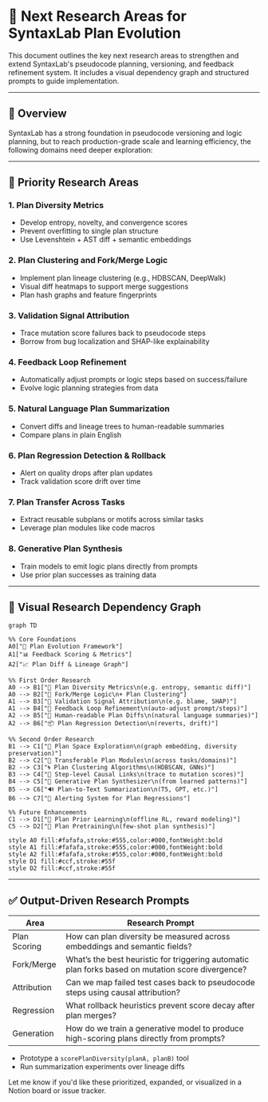 # 📌 Next Research Areas for SyntaxLab Plan Evolution

This document outlines the key next research areas to strengthen and extend SyntaxLab's pseudocode planning, versioning, and feedback refinement system. It includes a visual dependency graph and structured prompts to guide implementation.

---

## 🧠 Overview

SyntaxLab has a strong foundation in pseudocode versioning and logic planning, but to reach production-grade scale and learning efficiency, the following domains need deeper exploration:

---

## 🔬 Priority Research Areas

### 1. Plan Diversity Metrics

* Develop entropy, novelty, and convergence scores
* Prevent overfitting to single plan structure
* Use Levenshtein + AST diff + semantic embeddings

### 2. Plan Clustering and Fork/Merge Logic

* Implement plan lineage clustering (e.g., HDBSCAN, DeepWalk)
* Visual diff heatmaps to support merge suggestions
* Plan hash graphs and feature fingerprints

### 3. Validation Signal Attribution

* Trace mutation score failures back to pseudocode steps
* Borrow from bug localization and SHAP-like explainability

### 4. Feedback Loop Refinement

* Automatically adjust prompts or logic steps based on success/failure
* Evolve logic planning strategies from data

### 5. Natural Language Plan Summarization

* Convert diffs and lineage trees to human-readable summaries
* Compare plans in plain English

### 6. Plan Regression Detection & Rollback

* Alert on quality drops after plan updates
* Track validation score drift over time

### 7. Plan Transfer Across Tasks

* Extract reusable subplans or motifs across similar tasks
* Leverage plan modules like code macros

### 8. Generative Plan Synthesis

* Train models to emit logic plans directly from prompts
* Use prior plan successes as training data

---

## 🧭 Visual Research Dependency Graph

```mermaid
graph TD

%% Core Foundations
A0["🧠 Plan Evolution Framework"]
A1["📊 Feedback Scoring & Metrics"]
A2["📈 Plan Diff & Lineage Graph"]

%% First Order Research
A0 --> B1["📃 Plan Diversity Metrics\n(e.g. entropy, semantic diff)"]
A0 --> B2["🔁 Fork/Merge Logic\n+ Plan Clustering"]
A1 --> B3["🌟 Validation Signal Attribution\n(e.g. blame, SHAP)"]
A1 --> B4["🔂 Feedback Loop Refinement\n(auto-adjust prompt/steps)"]
A2 --> B5["👏 Human-readable Plan Diffs\n(natural language summaries)"]
A2 --> B6["📦 Plan Regression Detection\n(reverts, drift)"]

%% Second Order Research
B1 --> C1["🌌 Plan Space Exploration\n(graph embedding, diversity preservation)"]
B2 --> C2["🧬 Transferable Plan Modules\n(across tasks/domains)"]
B2 --> C3["🌀 Plan Clustering Algorithms\n(HDBSCAN, GNNs)"]
B3 --> C4["📌 Step-level Causal Links\n(trace to mutation scores)"]
B4 --> C5["🤖 Generative Plan Synthesizer\n(from learned patterns)"]
B5 --> C6["🔊 Plan-to-Text Summarization\n(T5, GPT, etc.)"]
B6 --> C7["🚨 Alerting System for Plan Regressions"]

%% Future Enhancements
C1 --> D1["🧠 Plan Prior Learning\n(offline RL, reward modeling)"]
C5 --> D2["🧪 Plan Pretraining\n(few-shot plan synthesis)"]

style A0 fill:#fafafa,stroke:#555,color:#000,fontWeight:bold
style A1 fill:#fafafa,stroke:#555,color:#000,fontWeight:bold
style A2 fill:#fafafa,stroke:#555,color:#000,fontWeight:bold
style D1 fill:#ccf,stroke:#55f
style D2 fill:#ccf,stroke:#55f
```

---

## ✅ Output-Driven Research Prompts

| Area         | Research Prompt                                                                                   |
| ------------ | ------------------------------------------------------------------------------------------------- |
| Plan Scoring | How can plan diversity be measured across embeddings and semantic fields?                         |
| Fork/Merge   | What’s the best heuristic for triggering automatic plan forks based on mutation score divergence? |
| Attribution  | Can we map failed test cases back to pseudocode steps using causal attribution?                   |
| Regression   | What rollback heuristics prevent score decay after plan merges?                                   |
| Generation   | How do we train a generative model to produce high-scoring plans directly from prompts?           |

* Prototype a `scorePlanDiversity(planA, planB)` tool
* Run summarization experiments over lineage diffs

Let me know if you'd like these prioritized, expanded, or visualized in a Notion board or issue tracker.
